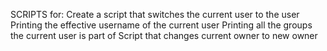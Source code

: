 SCRIPTS for:
Create a script that switches the current user to the user
Printing the effective username of the current user
Printing all the groups the current user is part of
Script that changes current owner to new owner
